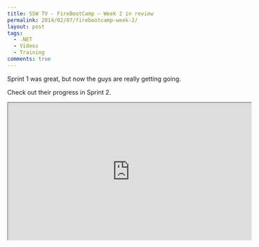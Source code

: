 ```yaml
---
title: SSW TV - FireBootCamp – Week 2 in review
permalink: 2014/02/07/firebootcamp-week-2/
layout: post
tags:
  - .NET
  - Videos
  - Training
comments: true
---
```


Sprint 1 was great, but now the guys are really getting going.

Check out their progress in Sprint 2.

<!-- << youtube tXnvoy49Clg %} -->
<iframe width="560" height="315" src="https://www.youtube.com/embed/tXnvoy49Clg" ></iframe>
